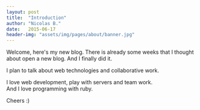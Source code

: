 ```yaml
---
layout: post
title:  "Introduction"
author: "Nicolas B."
date:   2015-06-17
header-img: "assets/img/pages/about/banner.jpg"
---
```


Welcome, here's my new blog.
There is already some weeks that I thought about open a new blog. And I finally did it.

I plan to talk about web technologies and collaborative work.

I love web development, play with servers and team work.  
And I love programming with ruby.

Cheers :)
